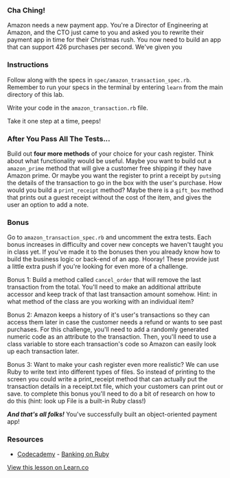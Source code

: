 ### Cha Ching!

Amazon needs a new payment app. You're a Director of Engineering at Amazon, and the CTO just came to you and asked you to rewrite their payment app in time for their Christmas rush. You now need to build an app that can support 426 purchases per second. We've given you


### Instructions
Follow along with the specs in `spec/amazon_transaction_spec.rb`. Remember to run your specs in the terminal by entering `learn` from the main directory of this lab.

Write your code in the `amazon_transaction.rb` file.

Take it one step at a time, peeps!

### After You Pass All The Tests...
Build out **four more methods** of your choice for your cash register. Think about what functionality would be useful. Maybe you want to build out a `amazon_prime` method that will give a customer free shipping if they have Amazon prime. Or maybe you want the register to print a receipt by `puts`ing the details of the transaction to go in the box with the user's purchase. How would you build a `print_receipt` method? Maybe there is a `gift_box` method that prints out a guest receipt without the cost of the item, and gives the user an option to add a note.

### Bonus
Go to `amazon_transaction_spec.rb` and uncomment the extra tests. Each bonus increases in difficulty and cover new concepts we haven't taught you in class yet. If you've made it to the bonuses then you already know how to build the business logic or back-end of an app. Hooray! These provide just a little extra push if you're looking for even more of a challenge. 

Bonus 1: Build a method called `cancel_order` that will remove the last transaction from the total. You'll need to make an additional attribute accessor and keep track of that last transaction amount somehow. Hint: in what method of the class are you working with an individual item?

Bonus 2: Amazon keeps a history of it's user's transactions so they can access them later in case the customer needs a refund or wants to see past purchases. For this challenge, you'll need to add a randomly generated numeric code as an attribute to the transaction. Then, you'll need to use a class variable to store each transaction's code so Amazon can easily look up each transaction later.

Bonus 3: Want to make your cash register even more realistic? We can use Ruby to write text into different types of files. So instead of printing to the screen you could write a print_receipt method that can actually put the transaction details in a receipt.txt file, which your customers can print out or save. to complete this bonus you'll need to do a bit of research on how to do this (hint: look up File is a built-in Ruby class!)

***And that's all folks!*** You've successfully built an object-oriented payment app!

### Resources
* [Codecademy](http://www.codecademy.com/dashboard) - [Banking on Ruby](http://www.codecademy.com/courses/ruby-beginner-en-32cN3/0/1)

<a href='https://learn.co/lessons/hs-oo-cash-register' data-visibility='hidden'>View this lesson on Learn.co</a>
